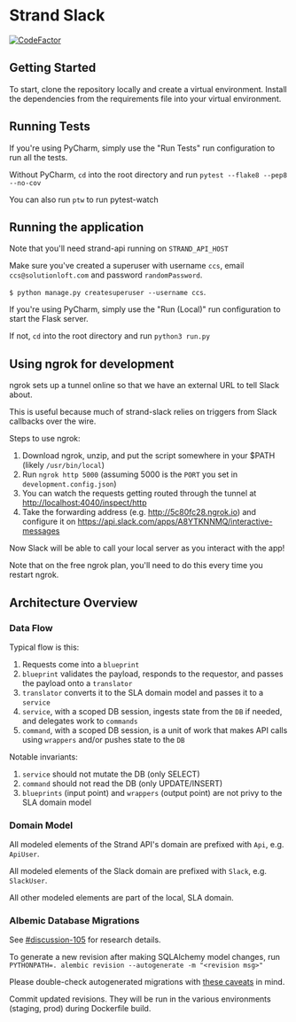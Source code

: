 # Strand Slack

[![CodeFactor](https://www.codefactor.io/repository/github/solutionloft/code-clippy-slack/badge)](https://www.codefactor.io/repository/github/solutionloft/strand-slack)

## Getting Started
To start, clone the repository locally and create a virtual environment. Install the dependencies from the requirements file into your virtual environment.

## Running Tests
If you're using PyCharm, simply use the "Run Tests" run configuration to run all the tests.

Without PyCharm, `cd` into the root directory and run `pytest --flake8 --pep8 --no-cov`

You can also run `ptw` to run pytest-watch

## Running the application
Note that you'll need strand-api running on `STRAND_API_HOST`

Make sure you've created a superuser with username `ccs`, email `ccs@solutionloft.com` and password `randomPassword`.

`$ python manage.py createsuperuser --username ccs`.

If you're using PyCharm, simply use the "Run (Local)" run configuration to start the Flask server.

If not, `cd` into the root directory and run `python3 run.py`


## Using ngrok for development
ngrok sets up a tunnel online so that we have an external URL to tell Slack about.

This is useful because much of strand-slack relies on triggers from Slack callbacks over the wire.

Steps to use ngrok:
1) Download ngrok, unzip, and put the script somewhere in your $PATH (likely `/usr/bin/local`)
2) Run `ngrok http 5000` (assuming 5000 is the `PORT` you set in `development.config.json`)
3) You can watch the requests getting routed through the tunnel at <http://localhost:4040/inspect/http>
4) Take the forwarding address (e.g. <http://5c80fc28.ngrok.io>) and configure it on <https://api.slack.com/apps/A8YTKNNMQ/interactive-messages>

Now Slack will be able to call your local server as you interact with the app!

Note that on the free ngrok plan, you'll need to do this every time you restart ngrok.


## Architecture Overview

### Data Flow

Typical flow is this:
1) Requests come into a `blueprint`
2) `blueprint` validates the payload, responds to the requestor, and passes the payload onto a `translator`
3) `translator` converts it to the SLA domain model and passes it to a `service`
4) `service`, with a scoped DB session, ingests state from the `DB` if needed, and delegates work to `commands`
5) `command`, with a scoped DB session, is a unit of work that makes API calls using `wrappers` and/or pushes state to the `DB`

Notable invariants:
1) `service` should not mutate the DB (only SELECT)
2) `command` should not read the DB (only UPDATE/INSERT)
3) `blueprints` (input point) and `wrappers` (output point) are not privy to the SLA domain model

### Domain Model

All modeled elements of the Strand API's domain are prefixed with `Api`, e.g. `ApiUser`.

All modeled elements of the Slack domain are prefixed with `Slack`, e.g. `SlackUser`.

All other modeled elements are part of the local, SLA domain.

### Albemic Database Migrations

See [#discussion-105](slack://channel?team={T0AJWTWUT}&id={C9U6ZCPC3}) for research details.

To generate a new revision after making SQLAlchemy model changes, run `PYTHONPATH=. alembic revision --autogenerate -m "<revision msg>"`

Please double-check autogenerated migrations with [these caveats](http://alembic.zzzcomputing.com/en/latest/autogenerate.html#what-does-autogenerate-detect-and-what-does-it-not-detect) in mind.

Commit updated revisions. They will be run in the various environments (staging, prod) during Dockerfile build.
